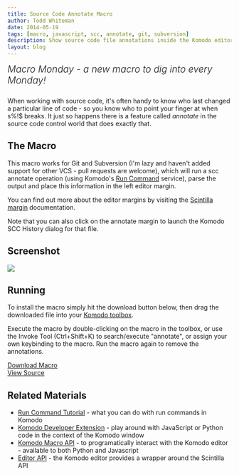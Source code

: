 ```yaml
---
title: Source Code Annotate Macro
author: Todd Whiteman
date: 2014-05-19
tags: [macro, javascript, scc, annotate, git, subversion]
description: Show source code file annotations inside the Komodo editor margin.
layout: blog
---
```


<div class="centered">
<h2 style="font-weight: 300; margin: 10px 0 25px 0"><em>Macro Monday - a new macro to dig into every Monday!</em></h2>
</div>

When working with source code, it's often handy to know who last changed a
particular line of code - so you know who to point your finger at when s%!$
breaks. It just so happens there is a feature called *annotate* in the source
code control world that does exactly that.

## The Macro

This macro works for Git and Subversion (I'm lazy and haven't added support for
other VCS - pull requests are welcome), which will run a scc annotate operation
(using Komodo's [Run Command][] service), parse the output and place this
information in the left editor margin.

You can find out more about the editor margins by visiting the [Scintilla
margin][] documentation.

Note that you can also click on the annotate margin to launch the Komodo SCC
History dialog for that file.

## Screenshot

<img src="/images/blog/2014-05/scc_annotate.png" style="vertical-align: middle">

## Running

To install the macro simply hit the download button below, then drag the downloaded
file into your [Komodo toolbox][].

Execute the macro by double-clicking on the macro in the toolbox, or use the
Invoke Tool (Ctrl+Shift+K) to search/execute "annotate", or assign your own
keybinding to the macro. Run the macro again to remove the annotations.

<div class="inline centered">
<a href="/files/macros/SCC_Annotate.komodotool" class="button primary">
    <i class="icon icon-download"></i>
    Download Macro
</a>
<div class="spacer-half"></div>
<span>
    <i class="icon icon-github"></i>
    <a href="https://github.com/Komodo/macros/blob/master/scc_annotate.js" target="_blank">View Source</a>
</span>
</div>

## Related Materials

* [Run Command Tutorial][] - what you can do with run commands in Komodo
* [Komodo Developer Extension][] - play around with JavaScript or Python code in
  the context of the Komodo window
* [Komodo Macro API][] - to programatically interact with the Komodo editor -
  available to both Python and Javascript
* [Editor API][] - the Komodo editor provides a wrapper around the Scintilla API


[Run Command]: https://github.com/Komodo/KomodoEdit/blob/trunk/src/run/koIRunService.idl#L367
[Scintilla margin]: http://www.scintilla.org/ScintillaDoc.html#Margins
[Komodo toolbox]: /framed/?http://docs.activestate.com/komodo/8.5/toolbox.html
[Run Command Tutorial]: /framed/?http://docs.activestate.com/komodo/8.5/tutorial/runcmdtut.html
[Komodo Developer Extension]: /framed/?http://community.activestate.com/node/1824
[Komodo Macro API]: /framed/?http://docs.activestate.com/komodo/8.5/macroapi.html
[Editor API]: http://www.scintilla.org/ScintillaDoc.html
